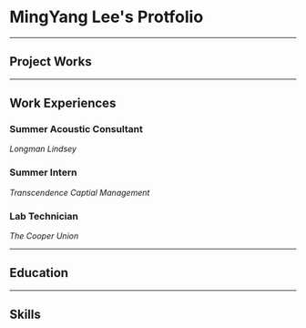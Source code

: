 <br>
<br>

# MingYang Lee's Protfolio

---

## Project Works

---

## Work Experiences

### Summer Acoustic Consultant
*Longman Lindsey*
### Summer Intern
*Transcendence Captial Management*
### Lab Technician
*The Cooper Union*

---

## Education

---

## Skills


